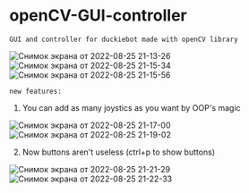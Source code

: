 # openCV-GUI-controller
`GUI and controller for duckiebot made with openCV library` 

![Снимок экрана от 2022-08-25 21-13-26](https://user-images.githubusercontent.com/89171514/186688725-7090ab15-1f6b-49a3-b930-39c974819ebf.png)
![Снимок экрана от 2022-08-25 21-15-34](https://user-images.githubusercontent.com/89171514/186689191-b788d7b6-587a-4cf4-9c42-9a62c74e953b.png)
![Снимок экрана от 2022-08-25 21-15-56](https://user-images.githubusercontent.com/89171514/186689243-c500df8e-6bb4-463f-9677-3ed2cfe147d7.png)


`new features:`


1. You can add as many joystics as you want by OOP's magic

![Снимок экрана от 2022-08-25 21-17-00](https://user-images.githubusercontent.com/89171514/186689886-59347701-99da-4a41-beda-938c76dc9d3d.png)
![Снимок экрана от 2022-08-25 21-19-02](https://user-images.githubusercontent.com/89171514/186689930-43116a12-46ff-4e23-b38c-7463a862afec.png)

2. Now buttons aren't useless (ctrl+p to show buttons)

![Снимок экрана от 2022-08-25 21-21-29](https://user-images.githubusercontent.com/89171514/186690859-91a61bd8-990d-4de5-b9f0-abe1d199d320.png)
![Снимок экрана от 2022-08-25 21-22-33](https://user-images.githubusercontent.com/89171514/186690887-f78a15b6-6f3c-4762-b2e2-71421d3194bd.png)
